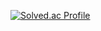 

[![Solved.ac Profile](http://mazassumnida.wtf/api/v2/generate_badge?boj=EastSea)](https://solved.ac/EastSea)
